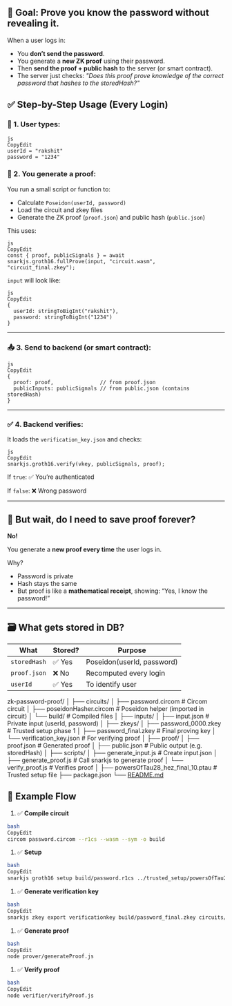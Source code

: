 ## 🧠 Goal: Prove you know the password without revealing it.

When a user logs in:

- You **don’t send the password**.
- You generate a **new ZK proof** using their password.
- Then **send the proof + public hash** to the server (or smart contract).
- The server just checks: *"Does this proof prove knowledge of the correct password that hashes to the storedHash?"*

## ✅ Step-by-Step Usage (Every Login)

### 🔐 1. User types:

```
js
CopyEdit
userId = "rakshit"
password = "1234"

```

### 🧮 2. You generate a proof:

You run a small script or function to:

- Calculate `Poseidon(userId, password)`
- Load the circuit and zkey files
- Generate the ZK proof (`proof.json`) and public hash (`public.json`)

This uses:

```
js
CopyEdit
const { proof, publicSignals } = await snarkjs.groth16.fullProve(input, "circuit.wasm", "circuit_final.zkey");

```

`input` will look like:

```
js
CopyEdit
{
  userId: stringToBigInt("rakshit"),
  password: stringToBigInt("1234")
}

```

---

### 📤 3. Send to backend (or smart contract):

```
js
CopyEdit
{
  proof: proof,               // from proof.json
  publicInputs: publicSignals // from public.json (contains storedHash)
}

```

---

### ✅ 4. Backend verifies:

It loads the `verification_key.json` and checks:

```
js
CopyEdit
snarkjs.groth16.verify(vkey, publicSignals, proof);

```

If `true`: ✅ You’re authenticated

If `false`: ❌ Wrong password

---

## 🤔 But wait, do I need to save proof forever?

**No!**

You generate a **new proof every time** the user logs in.

Why?

- Password is private
- Hash stays the same
- But proof is like a **mathematical receipt**, showing: “Yes, I know the password!”

---

## 🗃️ What gets stored in DB?

| What | Stored? | Purpose |
| --- | --- | --- |
| `storedHash` | ✅ Yes | Poseidon(userId, password) |
| `proof.json` | ❌ No | Recomputed every login |
| `userId` | ✅ Yes | To identify user |


zk-password-proof/
│
├── circuits/
│   ├── password.circom        # Circom circuit
│   ├── poseidonHasher.circom  # Poseidon helper (imported in circuit)
│   └── build/                 # Compiled files
│
├── inputs/
│   ├── input.json             # Private input (userId, password)
│
├── zkeys/
│   ├── password_0000.zkey     # Trusted setup phase 1
│   ├── password_final.zkey    # Final proving key
│   └── verification_key.json  # For verifying proof
│
├── proof/
│   ├── proof.json             # Generated proof
│   ├── public.json            # Public output (e.g. storedHash)
│
├── scripts/
│   ├── generate_input.js      # Create input.json
│   ├── generate_proof.js      # Call snarkjs to generate proof
│   └── verify_proof.js        # Verifies proof
│
├── powersOfTau28_hez_final_10.ptau  # Trusted setup file
├── package.json
└── [README.md](http://readme.md/)

## 🧪 Example Flow

1. ✅ **Compile circuit**

```bash
bash
CopyEdit
circom password.circom --r1cs --wasm --sym -o build

```

1. ✅ **Setup**

```bash
bash
CopyEdit
snarkjs groth16 setup build/password.r1cs ../trusted_setup/powersOfTau28_hez_final_10.ptau build/password_final.zkey

```

1. ✅ **Generate verification key**

```bash
bash
CopyEdit
snarkjs zkey export verificationkey build/password_final.zkey circuits/verification_key.json

```

1. ✅ **Generate proof**

```bash
bash
CopyEdit
node prover/generateProof.js

```

1. ✅ **Verify proof**

```bash
bash
CopyEdit
node verifier/verifyProof.js

```